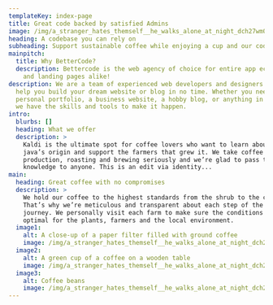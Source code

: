 ```yaml
---
templateKey: index-page
title: Great code backed by satisfied Admins
image: /img/a_stranger_hates_themself__he_walks_alone_at_night_dch27wm0.jpeg
heading: A codebase you can rely on
subheading: Support sustainable coffee while enjoying a cup and our code
mainpitch:
  title: Why BetterCode?
  description: Bettercode is the web agency of choice for entire app ecosystems
    and landing pages alike!
description: We are a team of experienced web developers and designers who can
  help you build your dream website or blog in no time. Whether you need a
  personal portfolio, a business website, a hobby blog, or anything in between,
  we have the skills and tools to make it happen.
intro:
  blurbs: []
  heading: What we offer
  description: >
    Kaldi is the ultimate spot for coffee lovers who want to learn about their
    java’s origin and support the farmers that grew it. We take coffee
    production, roasting and brewing seriously and we’re glad to pass that
    knowledge to anyone. This is an edit via identity...
main:
  heading: Great coffee with no compromises
  description: >
    We hold our coffee to the highest standards from the shrub to the cup.
    That’s why we’re meticulous and transparent about each step of the coffee’s
    journey. We personally visit each farm to make sure the conditions are
    optimal for the plants, farmers and the local environment.
  image1:
    alt: A close-up of a paper filter filled with ground coffee
    image: /img/a_stranger_hates_themself__he_walks_alone_at_night_dch27wm0.jpeg
  image2:
    alt: A green cup of a coffee on a wooden table
    image: /img/a_stranger_hates_themself__he_walks_alone_at_night_dch27wm0.jpeg
  image3:
    alt: Coffee beans
    image: /img/a_stranger_hates_themself__he_walks_alone_at_night_dch27wm0.jpeg
---
```

